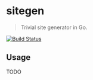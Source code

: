 # sitegen

> Trivial site generator in Go.

[![Build Status](https://travis-ci.org/rubenv/sitegen.png?branch=master)](https://travis-ci.org/rubenv/sitegen)

## Usage

TODO

